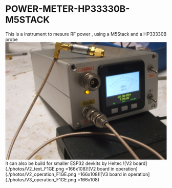 # POWER-METER-HP33330B-M5STACK
This is a instrument to mesure RF power , using a M5Stack and a HP33330B probe
![Photo de la version de F1GE](./photos/M5_build_F1GE.png)
It can also be build for smaller ESP32 devkits by Heltec
![V2 board](./photos/V2_text_F1GE.png =166x108)![V2 board in operation](./photos/V2_operation_F1GE.png  =166x108)![V3 board in operation](./photos/V3_operation_F1GE.png  =166x108)
